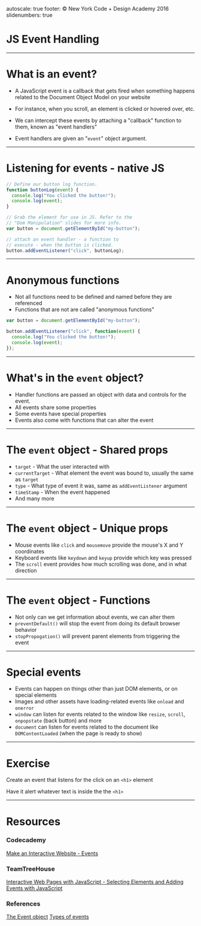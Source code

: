 autoscale: true
footer: © New York Code + Design Academy 2016
slidenumbers: true

# JS Event Handling

---

# What is an event?

- A JavaScript event is a callback that gets fired when something happens related to the Document Object Model on your website

- For instance, when you scroll, an element is clicked or hovered over, etc.

- We can intercept these events by attaching a "callback" function to them, known as "event handlers"

- Event handlers are given an "`event`" object argument.

---

# Listening for events - native JS

```js
// Define our button log function.
function buttonLog(event) {
  console.log("You clicked the button!");
  console.log(event);
}

// Grab the element for use in JS. Refer to the
// "Dom Manipulation" slides for more info.
var button = document.getElementById("my-button");

// attach an event handler - a function to
// execute - when the button is clicked.
button.addEventListener("click", buttonLog);
```

---

# Anonymous functions

- Not all functions need to be defined and named before they are referenced
- Functions that are not are called "anonymous functions"

```js
var button = document.getElementById("my-button");

button.addEventListener("click", function(event) {
  console.log("You clicked the button!");
  console.log(event);
});
```

---

# What's in the `event` object?

- Handler functions are passed an object with data and controls for the event.
- All events share some properties
- Some events have special properties
- Events also come with functions that can alter the event

---

# The `event` object - Shared props

- `target` - What the user interacted with
- `currentTarget` - What element the event was bound to, usually the same as `target`
- `type` - What type of event it was, same as `addEventListener` argument
- `timeStamp` - When the event happened
- And many more

---

# The `event` object - Unique props

- Mouse events like `click` and `mousemove` provide the mouse's X and Y coordinates
- Keyboard events like `keydown` and `keyup` provide which key was pressed
- The `scroll` event provides how much scrolling was done, and in what direction

---

# The `event` object - Functions

- Not only can we get information about events, we can alter them
- `preventDefault()` will stop the event from doing its default browser behavior
- `stopPropogation()` will prevent parent elements from triggering the event

---

# Special events

- Events can happen on things other than just DOM elements, or on special elements
- Images and other assets have loading-related events like `onload` and `onerror`
- `window` can listen for events related to the window like `resize`, `scroll`, `onpopstate` (back button) and more
- `document` can listen for events related to the document like `DOMContentLoaded` (when the page is ready to show)

---

# Exercise

Create an event that listens for the click on an `<h1>` element

Have it alert whatever text is inside the the `<h1>`

---

# Resources

### Codecademy

[Make an Interactive Website - Events](https://www.codecademy.com/en/skills/make-an-interactive-website)

### TeamTreeHouse

[Interactive Web Pages with JavaScript - Selecting Elements and Adding Events with JavaScript](https://teamtreehouse.com/library/interactive-web-pages-with-javascript)

### References

[The Event object](https://developer.mozilla.org/en-US/docs/Web/API/Event)
[Types of events](https://developer.mozilla.org/en-US/docs/Web/Events)
